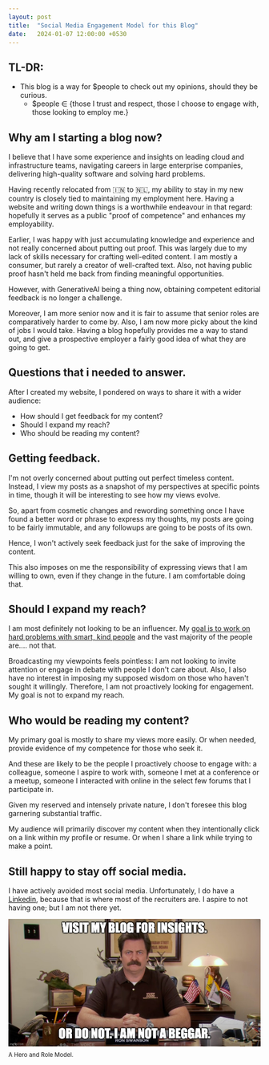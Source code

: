 ```yaml
---
layout: post
title:  "Social Media Engagement Model for this Blog"
date:   2024-01-07 12:00:00 +0530
---
```


## TL-DR:
* This blog is a way for $people to check out my opinions, should they be curious.
    * $people ∈ {those I trust and respect, those I choose to engage with, those looking to employ me.}


## Why am I starting a blog now?
I believe that I have some experience and insights on leading cloud and infrastructure teams, navigating careers in large enterprise companies, delivering high-quality software and solving hard problems.

Having recently relocated from 🇮🇳 to 🇳🇱, my ability to stay in my new country is closely tied to maintaining my employment here. Having a website and writing down things is a worthwhile endeavour in that regard: hopefully it serves as a public "proof of competence" and enhances my employability.

Earlier, I was happy with just accumulating knowledge and experience and not really concerned about putting out proof. This was largely due to my lack of skills necessary for crafting well-edited content. I am mostly a consumer, but rarely a creator of well-crafted text. Also, not having public proof hasn't held me back from finding meaningful opportunities.

However, with GenerativeAI being a thing now, obtaining competent editorial feedback is no longer a challenge.

Moreover, I am more senior now and it is fair to assume that senior roles are comparatively harder to come by. Also, I am now more picky about the kind of jobs I would take. Having a blog hopefully provides me a way to stand out, and give a prospective employer a fairly good idea of what they are going to get.


## Questions that i needed to answer.
After I created my website,  I pondered on ways to share it with a wider audience:
* How should I get feedback for my content?
* Should I expand my reach?
* Who should be reading my content?


## Getting feedback.
I'm not overly concerned about putting out perfect timeless content. Instead, I view my posts as a snapshot of my perspectives at specific points in time, though it will be interesting to see how my views evolve.

So, apart from cosmetic changes and rewording something once I have found a better word or phrase to express my thoughts, my posts are going to be fairly immutable, and any followups are going to be posts of its own.

Hence, I won't actively seek feedback just for the sake of improving the content.

This also imposes on me the responsibility of expressing views that I am willing to own, even if they change in the future. I am comfortable doing that.


## Should I expand my reach?
I am most definitely not looking to be an influencer. My [goal is to work on hard problems with smart, kind people](/2024/01/05/smart-kind-hard) and the vast majority of the people are.... not that. 

Broadcasting my viewpoints feels pointless: I am not looking to invite attention or engage in debate with people I don't care about. Also, I also have no interest in imposing my supposed wisdom on those who haven't sought it willingly. Therefore, I am not proactively looking for engagement. My goal is not to  expand my reach.


## Who would be reading my content?
My primary goal is mostly to share my views more easily. Or when needed, provide evidence of my competence for those who seek it.

And these are likely to be the people I proactively choose to engage with: a colleague, someone I aspire to work with, someone I met at a conference or a meetup, someone I interacted with online in the select few forums that I participate in.

Given my reserved and intensely private nature, I don't foresee this blog garnering substantial traffic. 

My audience will primarily discover my content when they intentionally click on a link within my profile or resume. Or when I share a link while trying to make a point.


## Still happy to stay off social media.
I have actively avoided most social media. Unfortunately, I do have a [Linkedin](https://www.linkedin.com/in/ashwnacharya), because that is where most of the recruiters are. I aspire to not having one; but I am not there yet.

![Role Model](/assets/2024-01-08/ron-swanson.jpeg)
<sub>A Hero and Role Model.</sub>
